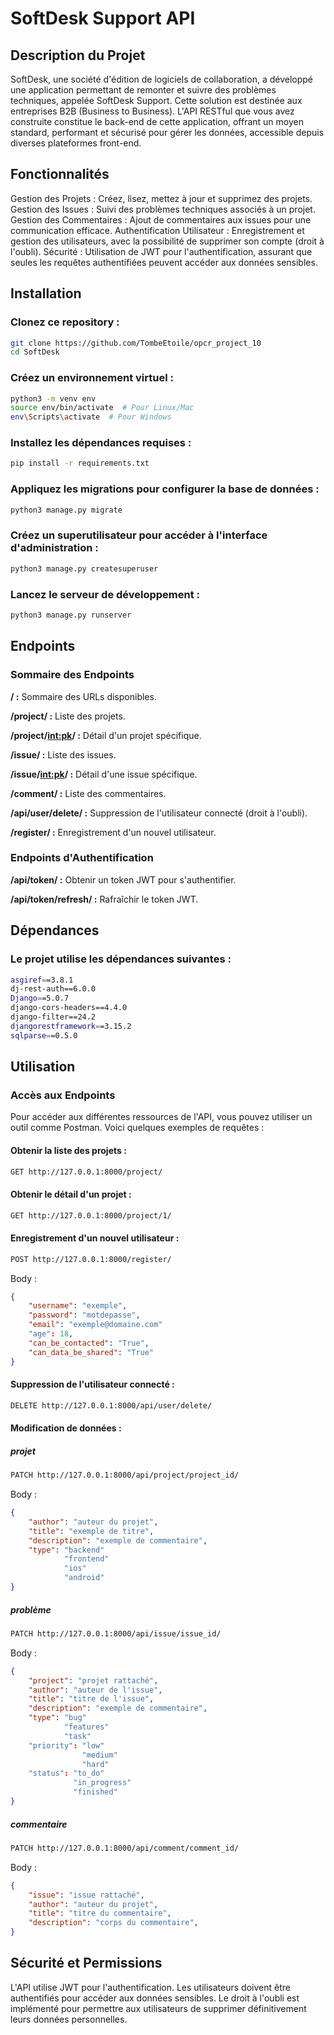 # SoftDesk Support API

## Description du Projet

SoftDesk, une société d'édition de logiciels de collaboration, a développé une application permettant de remonter et suivre des problèmes techniques, appelée SoftDesk Support. Cette solution est destinée aux entreprises B2B (Business to Business). L'API RESTful que vous avez construite constitue le back-end de cette application, offrant un moyen standard, performant et sécurisé pour gérer les données, accessible depuis diverses plateformes front-end.

## Fonctionnalités
Gestion des Projets : Créez, lisez, mettez à jour et supprimez des projets.
Gestion des Issues : Suivi des problèmes techniques associés à un projet.
Gestion des Commentaires : Ajout de commentaires aux issues pour une communication efficace.
Authentification Utilisateur : Enregistrement et gestion des utilisateurs, avec la possibilité de supprimer son compte (droit à l'oubli).
Sécurité : Utilisation de JWT pour l'authentification, assurant que seules les requêtes authentifiées peuvent accéder aux données sensibles.

## Installation

### Clonez ce repository :
```bash
git clone https://github.com/TombeEtoile/opcr_project_10
cd SoftDesk
```

### Créez un environnement virtuel :
```bash
python3 -m venv env
source env/bin/activate  # Pour Linux/Mac
env\Scripts\activate  # Pour Windows
```

### Installez les dépendances requises :
```bash
pip install -r requirements.txt
```

### Appliquez les migrations pour configurer la base de données :
```bash
python3 manage.py migrate
```

### Créez un superutilisateur pour accéder à l'interface d'administration :
```bash
python3 manage.py createsuperuser
```

### Lancez le serveur de développement :
```bash
python3 manage.py runserver
```

## Endpoints

### Sommaire des Endpoints

__/ :__ Sommaire des URLs disponibles.

__/project/ :__ Liste des projets.

__/project/<int:pk>/ :__ Détail d'un projet spécifique.

__/issue/ :__ Liste des issues.

__/issue/<int:pk>/ :__ Détail d'une issue spécifique.

__/comment/ :__ Liste des commentaires.

__/api/user/delete/ :__ Suppression de l'utilisateur connecté (droit à l'oubli).

__/register/ :__ Enregistrement d'un nouvel utilisateur.

### Endpoints d'Authentification

__/api/token/ :__ Obtenir un token JWT pour s'authentifier.

__/api/token/refresh/ :__ Rafraîchir le token JWT.


## Dépendances

### Le projet utilise les dépendances suivantes :

```bash
asgiref==3.8.1
dj-rest-auth==6.0.0
Django==5.0.7
django-cors-headers==4.4.0
django-filter==24.2
djangorestframework==3.15.2
sqlparse==0.5.0
```

## Utilisation

### Accès aux Endpoints

Pour accéder aux différentes ressources de l'API, vous pouvez utiliser un outil comme Postman. Voici quelques exemples de requêtes :

#### Obtenir la liste des projets :

```bash
GET http://127.0.0.1:8000/project/
```

#### Obtenir le détail d'un projet :

```bash
GET http://127.0.0.1:8000/project/1/
```

#### Enregistrement d'un nouvel utilisateur :
```bash
POST http://127.0.0.1:8000/register/
```

Body :
```json
{
    "username": "exemple",
    "password": "motdepasse",
    "email": "exemple@domaine.com"
    "age": 18,
    "can_be_contacted": "True",
    "can_data_be_shared": "True"
}
```

#### Suppression de l'utilisateur connecté :
```bash
DELETE http://127.0.0.1:8000/api/user/delete/
```

#### Modification de données :
##### projet
```bash
PATCH http://127.0.0.1:8000/api/project/project_id/
```
Body :
```json
{
    "author": "auteur du projet",
    "title": "exemple de titre",
    "description": "exemple de commentaire",
    "type": "backend"
            "frontend"
            "ios"
            "android"
}
```
##### problème
```bash
PATCH http://127.0.0.1:8000/api/issue/issue_id/
```
Body :
```json
{
    "project": "projet rattaché",
    "author": "auteur de l'issue",
    "title": "titre de l'issue",
    "description": "exemple de commentaire",
    "type": "bug"
            "features"
            "task"
    "priority": "low"
                "medium"
                "hard"
    "status": "to_do"
              "in_progress"
              "finished"
}
```
##### commentaire
```bash
PATCH http://127.0.0.1:8000/api/comment/comment_id/
```
Body :
```json
{
    "issue": "issue rattaché",
    "author": "auteur du projet",
    "title": "titre du commentaire",
    "description": "corps du commentaire",
}
```


## Sécurité et Permissions

L'API utilise JWT pour l'authentification.
Les utilisateurs doivent être authentifiés pour accéder aux données sensibles.
Le droit à l'oubli est implémenté pour permettre aux utilisateurs de supprimer définitivement leurs données personnelles.


